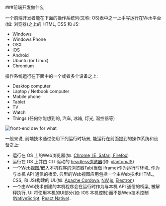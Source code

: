 ###前端开发做什么

一个前端开发者能在下面的操作系统列(又称: OS)表中之一上手写运行在Web平台(如: 浏览器)之上的 HTML, CSS 和 JS:

* Windows
* Windows Phone
* OSX
* iOS
* Android
* Ubuntu (or Linux)
* Chromium

操作系统运行在下面中的一个或者多个设备之上:

* Desktop computer
* Laptop / Netbook computer
* Mobile phone
* Tablet
* TV
* Watch
* Things (任何你能想到的, 汽车, 冰箱, 灯光, 温控器等)

![front-end dev for what](https://raw.githubusercontent.com/dwqs/fedHandlebook/master/images/fd-devs-for.jpeg)

一般来说, 前端技术通过使用下列运行时场景, 能运行在前面提到的操作系统和设备之上:

* 运行在 OS 上的Web浏览器(如: [Chrome, IE, Safari, Firefox](http://outdatedbrowser.com/en))
* 运行在 OS 上并由 CLI 驱动的 [headless浏览器](https://en.wikipedia.org/wiki/Headless_browser)(如: [plantomJS](http://phantomjs.org/))
* 一个[Web视图](http://wiki.awesomium.com/general-use/introduction-to-web-views.html)/嵌入本机程序的浏览器Tab(当做 iframe)作为运行时环境, 作为与本机 API 通信的桥梁. 典型的Web视图应用包括一个由Web技术(HTML, CSS, 和 JS)构建的 UI.(如: [Apache Cordova](https://cordova.apache.org/), [NW.js](http://nwjs.io/), [Electron](http://electron.atom.io/))
* 一个由Web技术创建的本机程序会在运行时作为与本机 API 通信的桥梁, 被解释执行, UI 将使用本机的UI部分(如: IOS 本机控制)而不是Web技术控制([NativeScript](https://www.nativescript.org/), [React Native](https://facebook.github.io/react-native/)). 
